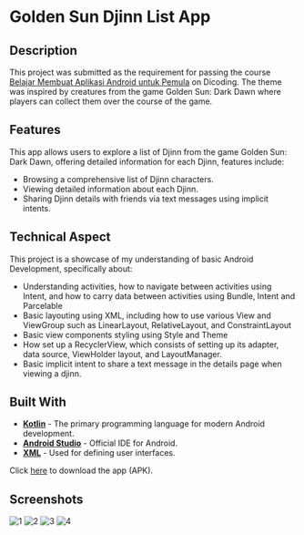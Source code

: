 # Golden Sun Djinn List App

## Description
This project was submitted as the requirement for passing the course [Belajar Membuat Aplikasi Android untuk Pemula](https://www.dicoding.com/academies/51-belajar-membuat-aplikasi-android-untuk-pemula) on Dicoding. The theme was inspired by creatures from the game Golden Sun: Dark Dawn where players can collect them over the course of the game.

## Features
This app allows users to explore a list of Djinn from the game Golden Sun: Dark Dawn, offering detailed information for each Djinn, features include:
- Browsing a comprehensive list of Djinn characters.
- Viewing detailed information about each Djinn.
- Sharing Djinn details with friends via text messages using implicit intents.

## Technical Aspect
This project is a showcase of my understanding of basic Android Development, specifically about:
- Understanding activities, how to navigate between activities using Intent, and how to carry data between activities using Bundle, Intent and Parcelable
- Basic layouting using XML, including how to use various View and ViewGroup such as LinearLayout, RelativeLayout, and ConstraintLayout
- Basic view components styling using Style and Theme
- How set up a RecyclerView, which consists of setting up its adapter, data source, ViewHolder layout, and LayoutManager.
- Basic implicit intent to share a text message in the details page when viewing a djinn.

## Built With
- **[Kotlin](https://kotlinlang.org/)** - The primary programming language for modern Android development.
- **[Android Studio](https://developer.android.com/studio)** - Official IDE for Android.
- **[XML](https://developer.android.com/guide/topics/ui/declaring-layout)** - Used for defining user interfaces.

Click [here](https://drive.google.com/file/d/1mXDd7_-nHlgj_LsXrvktOVeSvBVvahlI/view?usp=sharing) to download the app (APK).

## Screenshots
![1](https://drive.google.com/file/d/1tsE0pYOtcC6jKzfcydJ9u1sUL-aduL2u/view?usp=drive_link)
![2](https://drive.google.com/file/d/1AX0vuhB9wKBWs6fR_bVZjuMVawjwoNBZ/view?usp=drive_link)
![3](https://drive.google.com/file/d/12q-qTretfuEMXFxvGmgaRAo2OaA-scrM/view?usp=drive_link)
![4](https://drive.google.com/file/d/1C-HH6Whz_mDiWBWpbeeyKByl78NjxDPB/view?usp=drive_link)
